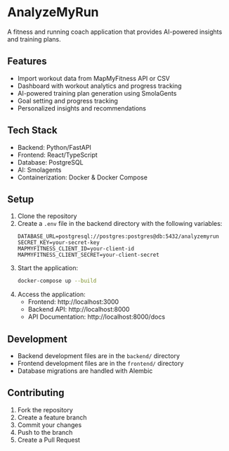 # AnalyzeMyRun

A fitness and running coach application that provides AI-powered insights and training plans.

## Features

- Import workout data from MapMyFitness API or CSV
- Dashboard with workout analytics and progress tracking
- AI-powered training plan generation using SmolaGents
- Goal setting and progress tracking
- Personalized insights and recommendations

## Tech Stack

- Backend: Python/FastAPI
- Frontend: React/TypeScript
- Database: PostgreSQL
- AI: Smolagents
- Containerization: Docker & Docker Compose

## Setup

1. Clone the repository
2. Create a `.env` file in the backend directory with the following variables:
   ```
   DATABASE_URL=postgresql://postgres:postgres@db:5432/analyzemyrun
   SECRET_KEY=your-secret-key
   MAPMYFITNESS_CLIENT_ID=your-client-id
   MAPMYFITNESS_CLIENT_SECRET=your-client-secret
   ```
3. Start the application:
   ```bash
   docker-compose up --build
   ```
4. Access the application:
   - Frontend: http://localhost:3000
   - Backend API: http://localhost:8000
   - API Documentation: http://localhost:8000/docs

## Development

- Backend development files are in the `backend/` directory
- Frontend development files are in the `frontend/` directory
- Database migrations are handled with Alembic

## Contributing

1. Fork the repository
2. Create a feature branch
3. Commit your changes
4. Push to the branch
5. Create a Pull Request 